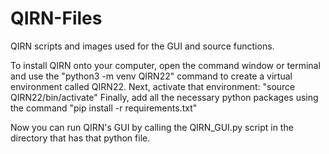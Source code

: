 # QIRN-Files
QIRN scripts and images used for the GUI and source functions.

To install QIRN onto your computer, open the command window or terminal and use the "python3 -m venv QIRN22" command to create a virtual environment called QIRN22.
Next, activate that environment: "source QIRN22/bin/activate"
Finally, add all the necessary python packages using the command "pip install -r requirements.txt"

Now you can run QIRN's GUI by calling the QIRN_GUI.py script in the directory that has that python file.
